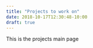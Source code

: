 ```yaml
---
title: "Projects to work on"
date: 2018-10-17T12:30:48-10:00
draft: true
---
```


This is the projects main page

